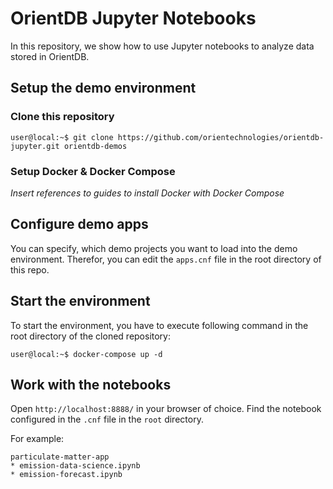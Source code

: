 # OrientDB Jupyter Notebooks

In this repository, we show how to use Jupyter notebooks to analyze data stored in OrientDB.

## Setup the demo environment

### Clone this repository
```console
user@local:~$ git clone https://github.com/orientechnologies/orientdb-jupyter.git orientdb-demos
```
### Setup Docker & Docker Compose
*Insert references to guides to install Docker with Docker Compose*

## Configure demo apps
You can specify, which demo projects you want to load into the demo environment. Therefor, you can edit the `apps.cnf` file in the root directory of this repo.

## Start the environment
To start the environment, you have to execute following command in the root directory of the cloned repository:
```console
user@local:~$ docker-compose up -d
```

## Work with the notebooks

Open `http://localhost:8888/` in your browser of choice.
Find the notebook configured in the `.cnf` file in the `root` directory.

For example:

```
particulate-matter-app
* emission-data-science.ipynb
* emission-forecast.ipynb
```
